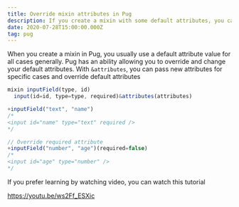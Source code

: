 ```yaml
---
title: Override mixin attributes in Pug
description: If you create a mixin with some default attributes, you can change it later
date: 2020-07-28T15:00:00.000Z
tag: pug
---
```


When you create a mixin in Pug, you usually use a default attribute value for all cases generally. Pug has an ability allowing you to override and change your default attributes. With `&attributes`, you can pass new attributes for specific cases and override default attributes

```javascript
mixin inputField(type, id)
  input(id=id, type=type, required)&attributes(attributes)

+inputField("text", "name")
/*
<input id="name" type="text" required />
*/

// Override required attribute
+inputField("number", "age")(required=false)
/*
<input id="age" type="number" />
*/
```

If you prefer learning by watching video, you can watch this tutorial

https://youtu.be/ws2Ff_ESXic
